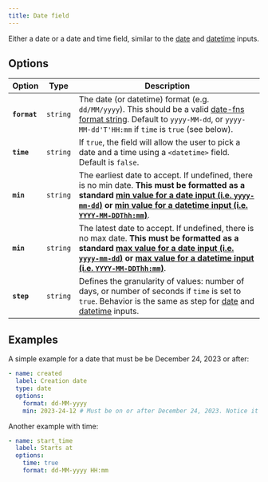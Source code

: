 ```yaml
---
title: Date field
---
```


Either a date or a date and time field, similar to the [date](ttps://developer.mozilla.org/en-US/docs/Web/HTML/Element/input/date) and [datetime](https://developer.mozilla.org/en-US/docs/Web/HTML/Element/input/datetime-local) inputs.

## Options

| Option | Type | Description |
| - | - | - |
| **`format`** | `string` | The date (or datetime) format (e.g. `dd/MM/yyyy`). This should be a valid [date-fns format string](https://date-fns.org/v3.6.0/docs/format). Default to `yyyy-MM-dd`, or `yyyy-MM-dd'T'HH:mm` if `time` is `true` (see below). |
| **`time`** | `string` | If `true`, the field will allow the user to pick a date and a time using a `<datetime>` field. Default is `false`. |
| **`min`** | `string` | The earliest date to accept. If undefined, there is no min date. **This must be formatted as a standard [min value for a date input (i.e. `yyyy-mm-dd`)](https://developer.mozilla.org/en-US/docs/Web/HTML/Element/input/date#min) or [min value for a datetime input (i.e. `YYYY-MM-DDThh:mm`)](https://developer.mozilla.org/en-US/docs/Web/HTML/Element/input/datetime-local#min)**. |
| **`min`** | `string` | The latest date to accept. If undefined, there is no max date. **This must be formatted as a standard [max value for a date input (i.e. `yyyy-mm-dd`)](https://developer.mozilla.org/en-US/docs/Web/HTML/Element/input/date#max) or [max value for a datetime input (i.e. `YYYY-MM-DDThh:mm`)](https://developer.mozilla.org/en-US/docs/Web/HTML/Element/input/datetime-local#max)**. |
| **`step`** | `string` | Defines the granularity of values: number of days, or number of seconds if `time` is set to `true`. Behavior is the same as step for [date](https://developer.mozilla.org/en-US/docs/Web/HTML/Element/input/date) and [datetime](https://developer.mozilla.org/en-US/docs/Web/HTML/Element/input/datetime-local) inputs. |

## Examples

A simple example for a date that must be be December 24, 2023 or after:

```yaml
- name: created
  label: Creation date
  type: date
  options:
    format: dd-MM-yyyy
    min: 2023-24-12 # Must be on or after December 24, 2023. Notice it uses the format defined above.
```

Another example with time:

```yaml
- name: start_time
  label: Starts at 
  options:
    time: true
    format: dd-MM-yyyy HH:mm
```
